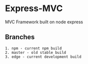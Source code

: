 # Express-MVC
MVC Framework built on node express

## Branches

    1. npm - current npm build
    2. master - old stable build
    3. edge - current development build

